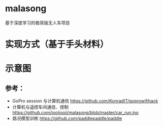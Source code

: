 # malasong
基于深度学习的极简版无人车项目

# 实现方式（基于手头材料）

# 示意图


## 参考：
- GoPro session 与计算机通信 https://github.com/KonradIT/goprowifihack
- 计算机与遥控车间通信、控制 https://github.com/iooiiooii/malasong/blob/master/car_run.ino
- 路况模型训练 https://github.com/paddlepaddle/paddle
